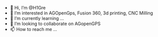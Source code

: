 - 👋 Hi, I’m @H1Gre
- 👀 I’m interested in AGOpenGps, Fusion 360, 3d printing, CNC Milling
- 🌱 I’m currently learning ...
- 💞️ I’m looking to collaborate on AGopenGPS
- 📫 How to reach me ...

<!---
H1Gre/H1Gre is a ✨ special ✨ repository because its `README.md` (this file) appears on your GitHub profile.
You can click the Preview link to take a look at your changes.
--->
